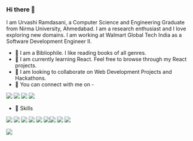 ### Hi there 👋

I am Urvashi Ramdasani, a Computer Science and Engineering Graduate from Nirma University, Ahmedabad. I am a research enthusiast and I love exploring new domains. I am working at Walmart Global Tech India as a Software Development Engineer II. 


- :book: I am a Bibliophile. I like reading books of all genres. 
- 🌱 I am currently learning React. Feel free to browse through my React projects.
- 👯 I am looking to collaborate on Web Development Projects and Hackathons.
- :woman: You can connect with me on -

<a href="https://www.linkedin.com/in/urvashi-ramdasani-91034a175/"><img src="https://img.shields.io/badge/LinkedIn-0077B5?style=for-the-badge&logo=linkedin&logoColor=white"></a> <a href="https://twitter.com/URamdasani"><img src="https://img.shields.io/badge/Twitter-1DA1F2?style=for-the-badge&logo=twitter&logoColor=white"></a> <a href="https://www.researchgate.net/profile/Urvashi_Ramdasani"><img src="https://img.shields.io/badge/Research_Gate-00CCBB.svg?&style=for-the-badge&logo=ResearchGate&logoColor=white"></a> <a href="https://leetcode.com/urvashi-ramdasani/"><img src="https://img.shields.io/badge/-LeetCode-FFA116?style=for-the-badge&logo=LeetCode&logoColor=black"></a> 

- :rocket: Skills

<img src="https://img.shields.io/badge/Python-3776AB?style=for-the-badge&logo=python&logoColor=white"> <img src="https://img.shields.io/badge/HTML-239120?style=for-the-badge&logo=html5&logoColor=white"> <img src="https://img.shields.io/badge/CSS-239120?&style=for-the-badge&logo=css3&logoColor=white"> <img src="https://img.shields.io/badge/JavaScript-F7DF1E?style=for-the-badge&logo=javascript&logoColor=black"> <img src="https://img.shields.io/badge/C%2B%2B-00599C?style=for-the-badge&logo=c%2B%2B&logoColor=white"> <img src="https://img.shields.io/badge/Shell_Script-121011?style=for-the-badge&logo=gnu-bash&logoColor=white"><img src="https://img.shields.io/badge/C-00599C?style=for-the-badge&logo=c&logoColor=white"> <img src="https://img.shields.io/badge/React-20232A?style=for-the-badge&logo=react&logoColor=61DAFB"> <img src="https://img.shields.io/badge/MySQL-00000F?style=for-the-badge&logo=mysql&logoColor=white"> 
<!-- <img src="https://img.shields.io/badge/Express.js-404D59?style=for-the-badge"> 
<img src="https://img.shields.io/badge/Bootstrap-563D7C?style=for-the-badge&logo=bootstrap&logoColor=white"> 
<img src="https://img.shields.io/badge/jQuery-0769AD?style=for-the-badge&logo=jquery&logoColor=white"> 
<img src="https://img.shields.io/badge/Django-092E20?style=for-the-badge&logo=django&logoColor=white">  -->
<!-- <img src="https://img.shields.io/badge/MongoDB-4EA94B?style=for-the-badge&logo=mongodb&logoColor=white">  --><!-- <img src="https://img.shields.io/badge/Node.js-43853D?style=for-the-badge&logo=node.js&logoColor=white"> -->

![](https://komarev.com/ghpvc/?username=urvashiramdasani&color=blue)
